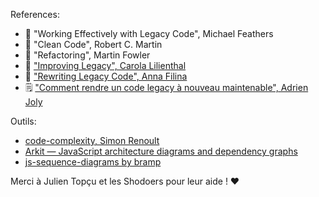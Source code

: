 References:

- 📖 "Working Effectively with Legacy Code", Michael Feathers
- 📖 "Clean Code", Robert C. Martin
- 📖 "Refactoring", Martin Fowler
- 🎦 ["Improving Legacy", Carola Lilienthal](https://www.youtube.com/watch?v=icDjN3yv4C4)
- 🎦 ["Rewriting Legacy Code", Anna Filina](https://www.youtube.com/watch?v=bTuvjjtGipY)
- 🗒 ["Comment rendre un code legacy à nouveau maintenable", Adrien Joly](https://medium.com/shodo-io/comment-rendre-un-code-legacy-%C3%A0-nouveau-maintenable-3a9d1094e0df)

Outils:

- [code-complexity, Simon Renoult](https://github.com/simonrenoult/code-complexity)
- [Arkit — JavaScript architecture diagrams and dependency graphs](https://arkit.pro/)
- [js-sequence-diagrams by bramp](https://bramp.github.io/js-sequence-diagrams/)

Merci à Julien Topçu et les Shodoers pour leur aide ! ❤️

<style>a { position: relative; display: inline; bottom: auto; right: auto; }</style>
